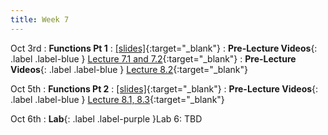 ```yaml
---
title: Week 7
---
```

Oct 3rd
: **Functions Pt 1**
  : [\[slides\]](https://docs.google.com/presentation/d/1ooBobeBnzqStT2ROMa0qrp7xcpGhadKbDCF3XqZe9jw/edit?usp=sharing){:target="_blank"}
: **Pre-Lecture Videos**{: .label .label-blue } [Lecture 7.1 and 7.2](https://youtube.com/playlist?list=PLr509y092L2_NeKdtJ9GfMX5dL7AbZ0oc){:target="_blank"}
: **Pre-Lecture Videos**{: .label .label-blue } [Lecture 8.2](https://youtube.com/playlist?list=PLr509y092L29_eucVIY6vDewoz0DKEy6_){:target="_blank"}

Oct 5th
: **Functions Pt 2**
  : [\[slides\]](){:target="_blank"}
: **Pre-Lecture Videos**{: .label .label-blue } [Lecture 8.1, 8.3](https://youtube.com/playlist?list=PLr509y092L29_eucVIY6vDewoz0DKEy6_){:target="_blank"}

Oct 6th
: **Lab**{: .label .label-purple }Lab 6: TBD

